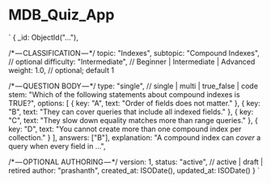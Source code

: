 # MDB_Quiz_App

`
{
  _id:        ObjectId("..."),

  /* — CLASSIFICATION — */
  topic:      "Indexes",
  subtopic:   "Compound Indexes",  // optional
  difficulty: "Intermediate",     // Beginner | Intermediate | Advanced
  weight:     1.0,                // optional; default 1

  /* — QUESTION BODY — */
  type:       "single",           // single | multi | true_false | code
  stem:       "Which of the following statements about compound indexes is TRUE?",
  options: [
    { key: "A", text: "Order of fields does not matter." },
    { key: "B", text: "They can cover queries that include all indexed fields." },
    { key: "C", text: "They slow down equality matches more than range queries." },
    { key: "D", text: "You cannot create more than one compound index per collection." }
  ],
  answers: ["B"],
  explanation: "A compound index can *cover* a query when every field in …",

  /* — OPTIONAL AUTHORING — */
  version: 1,
  status:  "active",              // active | draft | retired
  author:  "prashanth",
  created_at: ISODate(),
  updated_at: ISODate()
}
`
